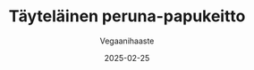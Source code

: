 ---
title: "Täyteläinen peruna-papukeitto"
image: "https://vegaanibotti.lauravuo.me/2025/02/2025-02-25_small.png"
date: 2025-02-25
receipt_url: "https://vegaanihaaste.fi/reseptit/taytelainen-peruna-papukeitto"
author: "Vegaanihaaste"
---